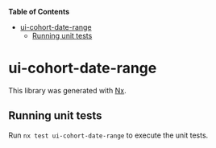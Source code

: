 <!-- START doctoc generated TOC please keep comment here to allow auto update -->
<!-- DON'T EDIT THIS SECTION, INSTEAD RE-RUN doctoc TO UPDATE -->
**Table of Contents**

- [ui-cohort-date-range](#ui-cohort-date-range)
  - [Running unit tests](#running-unit-tests)

<!-- END doctoc generated TOC please keep comment here to allow auto update -->

# ui-cohort-date-range

This library was generated with [Nx](https://nx.dev).


## Running unit tests

Run `nx test ui-cohort-date-range` to execute the unit tests.


